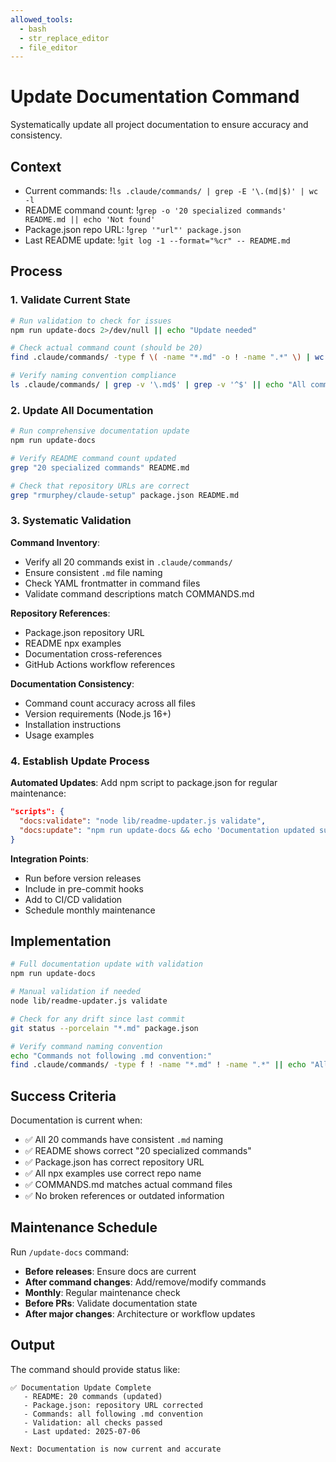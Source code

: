 ```yaml
---
allowed_tools:
  - bash
  - str_replace_editor
  - file_editor
---
```


# Update Documentation Command

Systematically update all project documentation to ensure accuracy and consistency.

## Context
- Current commands: !`ls .claude/commands/ | grep -E '\.(md|$)' | wc -l`
- README command count: !`grep -o '20 specialized commands' README.md || echo 'Not found'`
- Package.json repo URL: !`grep '"url"' package.json`
- Last README update: !`git log -1 --format="%cr" -- README.md`

## Process

### 1. Validate Current State
```bash
# Run validation to check for issues
npm run update-docs 2>/dev/null || echo "Update needed"

# Check actual command count (should be 20)
find .claude/commands/ -type f \( -name "*.md" -o ! -name ".*" \) | wc -l

# Verify naming convention compliance
ls .claude/commands/ | grep -v '\.md$' | grep -v '^$' || echo "All commands follow .md convention"
```

### 2. Update All Documentation
```bash
# Run comprehensive documentation update
npm run update-docs

# Verify README command count updated
grep "20 specialized commands" README.md

# Check that repository URLs are correct
grep "rmurphey/claude-setup" package.json README.md
```

### 3. Systematic Validation

**Command Inventory**:
- Verify all 20 commands exist in `.claude/commands/`
- Ensure consistent `.md` file naming
- Check YAML frontmatter in command files
- Validate command descriptions match COMMANDS.md

**Repository References**:
- Package.json repository URL
- README npx examples
- Documentation cross-references
- GitHub Actions workflow references

**Documentation Consistency**:
- Command count accuracy across all files
- Version requirements (Node.js 16+)
- Installation instructions
- Usage examples

### 4. Establish Update Process

**Automated Updates**:
Add npm script to package.json for regular maintenance:
```json
"scripts": {
  "docs:validate": "node lib/readme-updater.js validate",
  "docs:update": "npm run update-docs && echo 'Documentation updated successfully'"
}
```

**Integration Points**:
- Run before version releases
- Include in pre-commit hooks
- Add to CI/CD validation
- Schedule monthly maintenance

## Implementation

```bash
# Full documentation update with validation
npm run update-docs

# Manual validation if needed
node lib/readme-updater.js validate

# Check for any drift since last commit
git status --porcelain "*.md" package.json

# Verify command naming convention
echo "Commands not following .md convention:"
find .claude/commands/ -type f ! -name "*.md" ! -name ".*" || echo "All commands properly named"
```

## Success Criteria

Documentation is current when:
- ✅ All 20 commands have consistent `.md` naming
- ✅ README shows correct "20 specialized commands"
- ✅ Package.json has correct repository URL
- ✅ All npx examples use correct repo name
- ✅ COMMANDS.md matches actual command files
- ✅ No broken references or outdated information

## Maintenance Schedule

Run `/update-docs` command:
- **Before releases**: Ensure docs are current
- **After command changes**: Add/remove/modify commands
- **Monthly**: Regular maintenance check
- **Before PRs**: Validate documentation state
- **After major changes**: Architecture or workflow updates

## Output

The command should provide status like:
```
✅ Documentation Update Complete
   - README: 20 commands (updated)
   - Package.json: repository URL corrected
   - Commands: all following .md convention
   - Validation: all checks passed
   - Last updated: 2025-07-06

Next: Documentation is now current and accurate
```